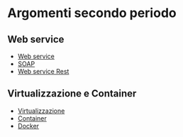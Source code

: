 # Argomenti secondo periodo

## Web service

- [Web service](https://it.wikipedia.org/wiki/Web_service)
- [SOAP](https://it.wikipedia.org/wiki/SOAP)
- [Web service Rest](https://en.wikipedia.org/wiki/Representational_state_transfer)


## Virtualizzazione e Container

- [Virtualizzazione](https://en.wikipedia.org/wiki/Virtualization)
- [Container](https://en.wikipedia.org/wiki/Containerization_(computing))
- [Docker](https://en.wikipedia.org/wiki/Docker_(software))
